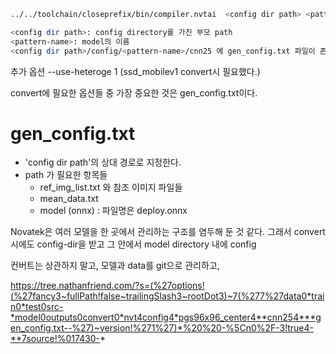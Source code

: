 ```bash
../../toolchain/closeprefix/bin/compiler.nvtai  <config dir path> <pattern-name> --chip 528

<config dir path>: config directory를 가진 부모 path
<pattern-name>: model의 이름
<config dir path>/config/<pattern-name>/cnn25 에 gen_config.txt 파일이 존재해야 한다.

```
추가 옵션
--use-heteroge 1  (ssd_mobilev1 convert시 필요했다.)


convert에 필요한 옵션들 중 가장 중요한 것은 gen_config.txt이다.

# gen_config.txt 
   - 'config dir path'의 상대 경로로 지정한다.
   - path 가 필요한 항목들
     - ref_img_list.txt 와 참조 이미지 파일들 
     - mean_data.txt
     - model (onnx) : 파일명은 deploy.onnx

Novatek은 여러 모델을 한 곳에서 관리하는 구조를 염두해 둔 것 같다. 그래서 convert시에도 config-dir을 받고 그 안에서 model directory 내에 config


컨버트는 상관하지 말고, 모델과 data를 git으로 관리하고, 



https://tree.nathanfriend.com/?s=(%27options!(%27fancy3~fullPath!false~trailingSlash3~rootDot3)~7(%277%27data0*train0*test0src-*model0outputs0convert0*nvt4config4*pgs96x96_center4**cnn254***gen_config.txt--%27)~version!%271%27)*%20%20-%5Cn0%2F-3!true4-**7source!%017430-*
